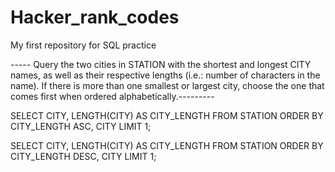 # Hacker_rank_codes
My first repository for SQL practice

----- Query the two cities in STATION with the shortest and longest CITY names, as well as their respective lengths (i.e.: number of characters in the name). If there is more than one smallest or largest city, choose the one that comes first when ordered alphabetically.---------

SELECT CITY, LENGTH(CITY) AS CITY_LENGTH
FROM STATION
ORDER BY CITY_LENGTH ASC, CITY
LIMIT 1;

SELECT CITY, LENGTH(CITY) AS CITY_LENGTH
FROM STATION
ORDER BY CITY_LENGTH DESC, CITY
LIMIT 1;
